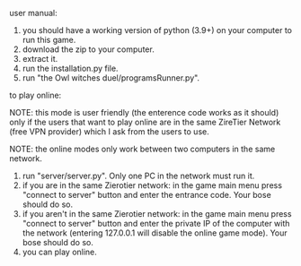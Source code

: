 user manual:
1. you should have a working version of python (3.9+) on your computer to run this game.
2. download the zip to your computer.
3. extract it.
4. run the installation.py file.
5. run "the Owl witches duel/programsRunner.py".

to play online:

NOTE: this mode is user friendly (the enterence code works as it should) only if the users that want to play online are in the same ZireTier Network (free VPN provider)  which I ask from the users to use.

NOTE: the online modes only work between two computers in the same network.
1. run "server/server.py". Only one PC in the network must run it.
2. if you are in the same Zierotier network: in the game main menu press "connect to server" button and enter the entrance code. Your bose should do so.
3. if you aren't in the same Zierotier network: in the game main menu press "connect to server" button and enter the private IP of the computer with the network (entering 127.0.0.1 will disable the online game mode). Your bose should do so.
4. you can play online.
